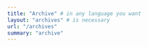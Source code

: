```yaml
---
title: "Archive" # in any language you want
layout: "archives" # is necessary
url: "/archives"
summary: "archive"
---
```

